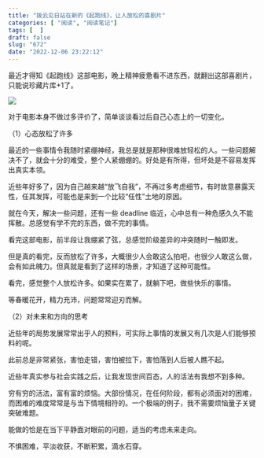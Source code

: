 ```yaml
---
title: "拨云见日站在新的《起跑线》，让人放松的喜剧片"
categories: [ "阅读", "阅读笔记"]
tags: [  ]
draft: false
slug: "672"
date: "2022-12-06 23:22:12"
---
```



最近才得知《起跑线》这部电影，晚上精神疲惫看不进东西，就翻出这部喜剧片，只能说珍藏片库+1了。

![](https://imagehost-cdn.frytea.com/images/2022/12/06/202212062307799d689de566f57f257.png)

对于电影本身不做过多评价了，简单谈谈看过后自己心态上的一切变化。

（1）心态放松了许多

最近的一些事情令我随时紧绷神经，我总是就是那种很难放轻松的人。一些问题解决不了，就会十分的难受，整个人紧绷绷的。好处是有所得，但坏处是不容易发挥出真实本领。

近些年好多了，因为自己越来越“放飞自我”，不再过多考虑细节，有时故意暴露天性，任其发挥，可能也是来到一个比较“任性”土地的原因。

就在今天，解决一些问题，还有一些 deadline 临近，心中总有一种危感久久不能挥散。总感觉有学不完的东西，做不完的事情。

看完这部电影，前半段让我绷紧了弦，总感觉阶级差异的冲突随时一触即发。

但是真的看完，反而放松了许多，大概很少人会敢这么拍吧，也很少人敢这么做，会有如此魄力。但真就是看到了这样的场景，才知道了这种可能性。

看完，感觉整个人放松许多。如果实在累了，就躺下吧，做些快乐的事情。

等春暖花开，精力充沛，问题常常迎刃而解。

（2）对未来和方向的思考

近些年的局势发展常常出乎人的预料，可实际上事情的发展又有几次是人们能够预料的呢。

此前总是非常紧张，害怕走错，害怕被拉下，害怕落到人后被人瞧不起。

近些年真实参与社会实践之后，让我发现世间百态，人的活法有我想不到多种。

穷有穷的活法，富有富的烦恼。大部份情况，在任何阶段，都有必须面对的困难，而困难的难度常常是与当下情境相符的。一个极端的例子，我不需要烦恼量子关键突破难题。

能做的恰是在当下平静面对眼前的问题，适当的考虑未来走向。

不惧困难，平淡收获，不断积累，滴水石穿。

